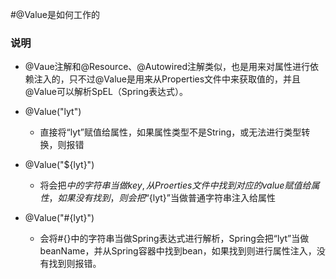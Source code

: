 #@Value是如何工作的

### 说明
  - @Vaue注解和@Resource、@Autowired注解类似，也是用来对属性进行依赖注入的，只不过@Value是用来从Properties文件中来获取值的，并且@Value可以解析SpEL（Spring表达式）。
  - @Value("lyt")
    - 直接将“lyt”赋值给属性，如果属性类型不是String，或无法进行类型转换，则报错 
      
  - @Value("${lyt}")
    - 将会把${}中的字符串当做key,从Proerties文件中找到对应的value赋值给属性，如果没有找到，则会把“${lyt}”当做普通字符串注入给属性
    
  - @Value("#{lyt}")
    - 会将#{}中的字符串当做Spring表达式进行解析，Spring会把“lyt”当做beanName，并从Spring容器中找到bean，如果找到则进行属性注入，没有找到则报错。

